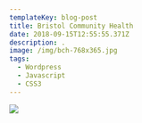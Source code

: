 ```yaml
---
templateKey: blog-post
title: Bristol Community Health
date: 2018-09-15T12:55:55.371Z
description: . 
image: /img/bch-768x365.jpg
tags:
  - Wordpress
  - Javascript
  - CSS3
---
```

![](/img/bch-768x365.jpg)
